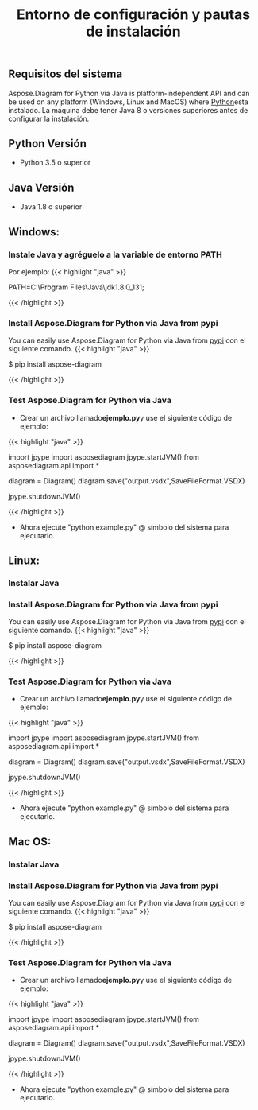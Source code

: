 ﻿---
title: Entorno de configuración y pautas de instalación
type: docs
weight: 20
url: /es/python-java/setup-environment-and-installation-guidelines/
aliases: [/java/aspose-diagram-for-python-via-java-system-requirements/, /pythonjava/system-requirements/]
keywords: python, visio, instal
description: setup Aspose.Diagram for Python via Java and installation guidelines
---
## **Requisitos del sistema**
Aspose.Diagram for Python via Java is platform-independent API and can be used on any platform (Windows, Linux and MacOS) where [Python](https://www.python.org/downloads/)esta instalado. La máquina debe tener Java 8 o versiones superiores antes de configurar la instalación.

## **Python Versión**
- Python 3.5 o superior
## **Java Versión**
- Java 1.8 o superior

## **Windows:**
### **Instale Java y agréguelo a la variable de entorno PATH**
Por ejemplo:
{{< highlight "java" >}}

PATH=C:\Program Files\Java\jdk1.8.0_131;

{{< /highlight >}}
  
### **Install Aspose.Diagram for Python via Java from pypi**
You can easily use Aspose.Diagram for Python via Java from [pypi](https://pypi.org/project/aspose-diagram/) con el siguiente comando.
{{< highlight "java" >}}

 $ pip install aspose-diagram

{{< /highlight >}}

### **Test Aspose.Diagram for Python via Java**
-  Crear un archivo llamado**ejemplo.py**y use el siguiente código de ejemplo:

{{< highlight "java" >}}

import jpype
import asposediagram
jpype.startJVM()
from asposediagram.api import *

diagram = Diagram()
diagram.save("output.vsdx",SaveFileFormat.VSDX)

jpype.shutdownJVM()

{{< /highlight >}}

- Ahora ejecute "python example.py" @ símbolo del sistema para ejecutarlo.

## **Linux:**
### **Instalar Java**
  
### **Install Aspose.Diagram for Python via Java from pypi**
You can easily use Aspose.Diagram for Python via Java from [pypi](https://pypi.org/project/aspose-diagram/) con el siguiente comando.
{{< highlight "java" >}}

 $ pip install aspose-diagram

{{< /highlight >}}

### **Test Aspose.Diagram for Python via Java**
-  Crear un archivo llamado**ejemplo.py**y use el siguiente código de ejemplo:

{{< highlight "java" >}}

import jpype
import asposediagram
jpype.startJVM()
from asposediagram.api import *

diagram = Diagram()
diagram.save("output.vsdx",SaveFileFormat.VSDX)

jpype.shutdownJVM()

{{< /highlight >}}

- Ahora ejecute "python example.py" @ símbolo del sistema para ejecutarlo.

## **Mac OS:**
### **Instalar Java**
  
### **Install Aspose.Diagram for Python via Java from pypi**
You can easily use Aspose.Diagram for Python via Java from [pypi](https://pypi.org/project/aspose-diagram/) con el siguiente comando.
{{< highlight "java" >}}

 $ pip install aspose-diagram

{{< /highlight >}}

### **Test Aspose.Diagram for Python via Java**
-  Crear un archivo llamado**ejemplo.py**y use el siguiente código de ejemplo:

{{< highlight "java" >}}

import jpype
import asposediagram
jpype.startJVM()
from asposediagram.api import *

diagram = Diagram()
diagram.save("output.vsdx",SaveFileFormat.VSDX)

jpype.shutdownJVM()

{{< /highlight >}}

- Ahora ejecute "python example.py" @ símbolo del sistema para ejecutarlo.

